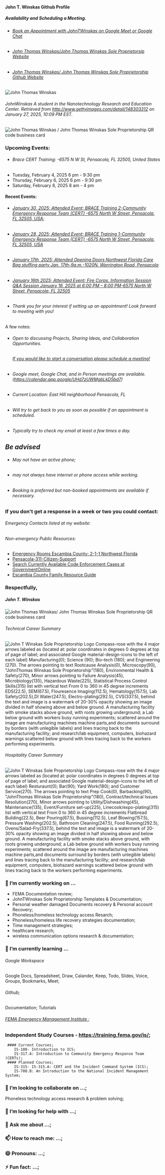 #### John T. Winskas Github Profile

##### Availability and Scheduling a Meeting.
 - ###### [Book an Appointment with JohnTWinskas on Google Meet or Google Chat](https://calendar.app.google/UHd7zUWMgbLkD5bd7)
 - ###### [John Thomas Winskas/John Thomas Winskas Sole Proprietorsip Website](https://sites.google.com/view/johnthomaswinskasportfolio/john-thomas-winskas-website?authuser=0)
 - ###### [John Thomas Winskas/ John Thomas Winskas Sole Proprietorship Github Website](https://github.com/JohnTWinskas/John-Thomas-Winskas-John-Thomas-Winskas-Sole-Proprietorship-Github-Website)
![John Thomas Winskas](https://github.com/user-attachments/assets/8f34b1b9-59f2-49f3-900d-5b4712fc2b93)

###### JohnWinskas A student in the Nanotechnology Research and Education Center.  Retrieved from http://www.gettyimages.com/detail/148303312 on January 27, 2025, 10:09 PM EST.

 

![John Thomas Winskas / John Thomas Winskas Sole Proprietorship QR code business card](https://github.com/user-attachments/assets/5dbcc872-dd5a-4176-b442-1970fad3c62e)

### Upcoming Events:
 - ###### Brace CERT Training: -6575 N W St, Pensacola, FL 32505, United States
 - Tuesday, February 4, 2025 6 pm - 9:30 pm
 - Thursday, February 6, 2025 6 pm - 9:30 pm
 - Saturday, February 8, 2025 8 am - 4 pm

#### Recent Events:
 - ###### [January 30, 2025; Attended Event; BRACE Training 2-Community Emergency Response Team (CERT) -6575 North W Street, Pensacola, FL 32505, USA;](https://johntwinskasbloggerblog.blogspot.com/2025/02/attended-event-brace-training-2.html)
 - ###### [January 28, 2025; Attended Event; BRACE Training 1-Community Emergency Response Team (CERT) -6575 North W Street, Pensacola, FL 32505, USA](https://johntwinskasbloggerblog.blogspot.com/2025/01/attended-brace-event-community.html)
 - ###### [January 17th, 2025: Attended Opening Doors Northwest Florida Care Bag stuffing party Jan. 17th-9a.m.-1020N. Warrington Road, Pensacola](https://johntwinskasbloggerblog.blogspot.com/2025/01/attended-event-opening-doors-northwest.html)
 - ###### [January 16th 2025; Attended Event; Fire Corps. Information Session Q&A Session January 16, 2025 at 6:00 PM – 8:00 PM-6575 North W Street, Pensacola, FL 32505](https://johntwinskasbloggerblog.blogspot.com/2025/01/january-16th-2025-attended-event-fire.html)






 - ###### Thank you for your interest if setting up an appointment! Look forward to meeting with you!

A few notes:
- ###### Open to discussing Projects, Sharing Ideas, and Collaboration Opportunities. 
    ###### [If you would like to start a conversation please schedule a meeting!](https://calendar.app.google/UHd7zUWMgbLkD5bd7)
  
- ###### Google meet, Google Chat, and in Person meetings are available.(https://calendar.app.google/UHd7zUWMgbLkD5bd7)
- ###### Current Location: East Hill neighborhood Pensacola, FL
- ###### Will try to get back to you as soon as possible if an appointment is scheduled.
- ###### Typically try to check my email at least a few times a day.

## ***Be advised***

 - ###### May not have an active phone;
 - ###### may not always have internet or phone access while working.
 - ###### Booking is preferred but non-booked appointments are available if necessary. 

 ### If you don't get a response in a week or two you could contact:
###### Emergency Contacts listed at my website:
###### Non-emergency Public Resources:
 - [Emergency Rooms Escambia County; 2-1-1 Northwest Florida](https://211nwfl.communityos.org/guided-search/render/ds/%7B%22service%5C%5Cservice_taxonomy%5C%5Cmodule_servicepost%22%3A%7B%22value%22%3A%5B%7B%22taxonomy_id%22%3A410667%7D%5D%2C%22operator%22%3A%5B%22contains_array%22%5D%7D%2C%22agency%5C%5Cagency_system%5C%5Cname%22%3A%7B%22value%22%3A%22VLTEST%22%2C%22operator%22%3A%5B%22notequals%22%5D%7D%7D?localHistory=q2xm3D88CYmgADHx1_bdUg)
 - [Pensacola-311-Citizen-Support](https://www.cityofpensacola.com/290/Pensacola-311-Citizen-Support)
 - [Search Currently Available Code Enforcement Cases at GovernmentOnline](https://www.mygovernmentonline.org/solutioncenter/)
 - [Escambia County Family Resource Guide](https://211nwfl.communityos.org/escfrg)

### Respectfully,

##### John T. Winskas
 
![John Thomas Winskas/ John Thomas Winskas Sole Proprietorship QR code business card](https://github.com/user-attachments/assets/730a2ea8-73cc-4120-9354-d61ce1c1e1b4)



###### Technical Career Summary
![John T Winskas Sole Proprietorship Logo Compass-rose with the 4 major arrows labeled as (located at: polar coordinates in degrees 0 degrees at top of page of label; and  associated [Google material-design-icons](https://github.com/google/material-design-icons) to the left of each label) Manufacturing(0); Science (90); Bio-tech (180); and Engineering (270). The arrows pointing to text Rootcause Analysis(0), Microscopy(90), "JohnThomas Winskas Sole Proprietorship"(180), Environmental Health & Safety(270), Minor arrows pointing to Failure Analysis(45), Microbiology(135), Hazardous Waste(225), Statistical Process Control Skills(315) list with vertical text From 0 to 360 in 45 degree increments EDS(22.5), SEM(67.5), Flouresence Imaging(112.5), Hematology(157.5), Lab Safety(202.5),DI Water(247.5), Electro-plating(292.5), CVS(337.5), behind the text and image is a watermark of 20-30% opacity showing an image divided in half showing above and below ground. A manufacturing facility with smoke stacks above ground, with roots growing underground; a Lab below ground with workers busy running experiments; scattered around the image are manufacturing machines machine parts,and documents surround by borders (with unlegible labels) and lines tracing back to the manufacturing facility; and research/lab equipment, computers, biohazard warnings scattered below ground with lines tracing back to the workers performing experiments.](https://github.com/user-attachments/assets/2182cc16-d360-4596-97a9-95008ef124bc)

###### Hospitality Career Summary
![John T Winskas Sole Proprietorship Logo Compass-rose with the 4 major arrows labeled as (located at: polar coordinates in degrees 0 degrees at top of page of label; and  associated [Google material-design-icons](https://github.com/google/material-design-icons) to the left of each label) Resturaunt(0); Bar(90); Yard Work(180); and Customer Service(270). The arrows pointing to text Prep Cook(0), Barbacking(90), "JohnThomas Winskas Sole Proprietorship"(180), Contract/technical Issues Resolution(270), Minor arrows pointing to Utility/Dishwashing(45), Maintenance(135), Event/Furniture set-up(225), Linecook/expo-plating(315) list with vertical text From 0 to 360 in 45 degree increments Flatbread Building(22.5), Beer Pouring(67.5), Bussing(112.5), Leaf Blowing(157.5), Pressure Washing(202.5), Bathroom Cleaning(247.5), Food Running(292.5), Ovens/Salad-Fry(337.5), behind the text and image is a watermark of 20-30% opacity showing an image divided in half showing above and below ground. A manufacturing facility with smoke stacks above ground, with roots growing underground; a Lab below ground with workers busy running experiments; scattered around the image are manufacturing machines machine parts,and documents surround by borders (with unlegible labels) and lines tracing back to the manufacturing facility; and research/lab equipment, computers, biohazard warnings scattered below ground with lines tracing back to the workers performing experiments.](https://github.com/user-attachments/assets/d67c681d-4a28-4f72-813b-743f023dccf8)


### 🔭 I’m currently working on ...
 -  FEMA Documentation review;
 -  JohnTWinskas Sole Proprietorship Templates & Documentation;
 -  Personal weather damaged Documents recovery & Personal account Recovery;
 -  Phoneless/homeless technology access Resarch;
 -  Phoneless/homeless life recovery strategies documentation;
 -  Time management strategies;
 -  healthcare research;
 -  wireless communication options research & documentation;

### 🌱 I’m currently learning ...
###### Google Workspace
  Google Docs, Spreadsheet, Draw, Calander, Keep, Todo, Slides, Voice, Groups, Bookmarks, Meet;
###### Github;
  Documentation; Tutorials
  
###### [FEMA Emergency Management Institute ](https://training.fema.gov/ndemu/schools/emergency-management-institute/);
  ###  Independent Study Courses - https://training.fema.gov/is/;
     #### Current Courses;
        IS-100- Introduction to ICS;
        IS-317.A: Introduction to Community Emergency Response Team (CERTs);
     #### Planned Courses;
        IS-315- IS-315.A: CERT and the Incident Command System (ICS);
        IS-700.B: An Introduction to the National Incident Management System;
### 👯 I’m looking to collaborate on ...;
Phoneless technology access research & problem solving;
### 🤔 I’m looking for help with ...;
### 💬 Ask me about ...;
### 📫 How to reach me: ...;
### 😄 Pronouns: ...;
### ⚡ Fun fact: ...;
